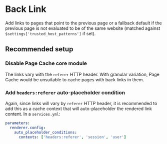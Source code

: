 # Back Link

Add links to pages that point to the previous page or a fallback default if the
previous page is not evaluated to be of the same website (matched against
`$settings['trusted_host_patterns']` if set).

## Recommended setup

### Disable Page Cache core module

The links vary with the `referer` HTTP header. With granular variation,
Page Cache would be unsuitable to cache pages with back links in them.

### Add `headers:referer` auto-placeholder condition

Again, since links will vary by `referer` HTTP header, it is recommended to add
this as a cache context that will auto-placeholder the rendered link content.
In a `services.yml`:

```yml
parameters:
  renderer.config:
    auto_placeholder_conditions:
      contexts: ['headers:referer', 'session', 'user']
```
